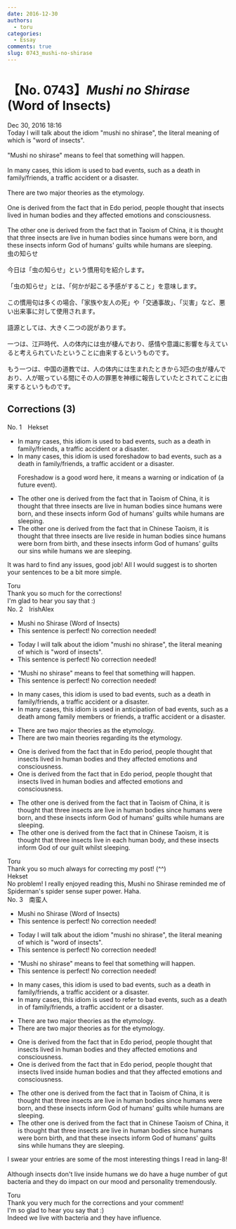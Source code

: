 ```yaml
---
date: 2016-12-30
authors:
  - toru
categories:
  - Essay
comments: true
slug: 0743_mushi-no-shirase
---
```


# 【No. 0743】<strong><em>Mushi no Shirase</strong></em> (Word of Insects)
<div class="date">Dec 30, 2016 18:16</div>
<div id="post"><div id="body_show_ori">
Today I will talk about the idiom "mushi no shirase", the literal meaning of which is "word of insects".<br/><br/>"Mushi no shirase" means to feel that something will happen.<br/><br/>In many cases, this idiom is used to bad events, such as a death in family/friends, a traffic accident or a disaster.<br/><br/>There are two major theories as the etymology.<br/><br/>One is derived from the fact that in Edo period, people thought that insects lived in human bodies and they affected emotions and consciousness.<br/><br/>The other one is derived from the fact that in Taoism of China, it is thought that three insects are live in human bodies since humans were born, and these insects inform God of humans' guilts while humans are sleeping.
</div></div>

<!-- more -->

<div id="post_ja"><div id="body_show_mo">
虫の知らせ<br/><br/>今日は「虫の知らせ」という慣用句を紹介します。<br/><br/>「虫の知らせ」とは、「何かが起こる予感がすること」を意味します。<br/><br/>この慣用句は多くの場合、「家族や友人の死」や「交通事故」、「災害」など、悪い出来事に対して使用されます。<br/><br/>語源としては、大きく二つの説があります。<br/><br/>一つは、江戸時代、人の体内には虫が棲んでおり、感情や意識に影響を与えていると考えられていたということに由来するというものです。<br/><br/>もう一つは、中国の道教では、人の体内には生まれたときから3匹の虫が棲んでおり、人が眠っている間にその人の罪悪を神様に報告していたとされてことに由来するというものです。
</div></div>

## Corrections (3)
<div id="block"><div class="first_name"> No. 1　<span class="just_name">Hekset</span></div><div id="block2">
<ul class="correction_field">
<li class="incorrect">In many cases, this idiom is used to bad events, such as a death in family/friends, a traffic accident or a disaster.</li>
<li class="corrected correct">
In many cases, this idiom is used <span class="f_blue">foreshadow</span> to bad events, such as a death in family/friends, a traffic accident or a disaster.
<p class="correction_comment">Foreshadow is a good word here, it means a warning or indication of (a future event).</p>
</li>
</ul>
<ul class="correction_field">
<li class="incorrect">The other one is derived from the fact that in Taoism of China, it is thought that three insects are live in human bodies since humans were born, and these insects inform God of humans' guilts while humans are sleeping.</li>
<li class="corrected correct">
The other one is derived from <span class="sline"><span class="f_red">the fact</span><span class="f_red"> that in</span></span> <span class="f_blue">Chinese Taoism</span>, it is thought that three insects <span class="sline"><span class="f_red">are live</span></span> <span class="f_blue">reside</span> in human bodies <span class="sline"><span class="f_red">since humans were born</span></span> <span class="f_blue">from birth,</span> and these insects inform God of <span class="sline"><span class="f_red">humans' guilts</span></span> <span class="f_blue">our sins</span> while <span class="sline"><span class="f_red">humans</span></span> <span class="f_blue">we</span> <span class="sline"><span class="f_red">are</span></span> sleep<span class="f_red">ing</span>.
</li>
</ul>
<p class="comment_small">
 It was hard to find any issues, good job! All I would suggest is to shorten your sentences to be a bit more simple.
</p>

</div><div class="name"><span class="just_name">Toru</span><br>
Thank you so much for the corrections!<br/>I'm glad to hear you say that :)
</div>
</div>
<div id="block"><div class="first_name"> No. 2　<span class="just_name">IrishAlex</span></div><div id="block2">
<ul class="correction_field">
<li class="incorrect">Mushi no Shirase (Word of Insects)</li>
<li class="corrected perfect">This sentence is perfect! No correction needed!</li>
</ul>
<ul class="correction_field">
<li class="incorrect">Today I will talk about the idiom "mushi no shirase", the literal meaning of which is "word of insects".</li>
<li class="corrected perfect">This sentence is perfect! No correction needed!</li>
</ul>
<ul class="correction_field">
<li class="incorrect">"Mushi no shirase" means to feel that something will happen.</li>
<li class="corrected perfect">This sentence is perfect! No correction needed!</li>
</ul>
<ul class="correction_field">
<li class="incorrect">In many cases, this idiom is used to bad events, such as a death in family/friends, a traffic accident or a disaster.</li>
<li class="corrected correct">
In many cases, this idiom is used <span class="f_blue">in anticipation of </span>bad events, such as a death among family <span class="f_blue">members or</span> friends, a traffic accident or a disaster.
</li>
</ul>
<ul class="correction_field">
<li class="incorrect">There are two major theories as the etymology.</li>
<li class="corrected correct">
There are two <span class="f_blue">main</span> theories <span class="f_blue">regarding its</span> the etymology.
</li>
</ul>
<ul class="correction_field">
<li class="incorrect">One is derived from the fact that in Edo period, people thought that insects lived in human bodies and they affected emotions and consciousness.</li>
<li class="corrected correct">
One is derived from the fact that in Edo period, people thought that insects lived in human bodies and affected emotions and consciousness.
</li>
</ul>
<ul class="correction_field">
<li class="incorrect">The other one is derived from the fact that in Taoism of China, it is thought that three insects are live in human bodies since humans were born, and these insects inform God of humans' guilts while humans are sleeping.</li>
<li class="corrected correct">
The other one is derived from the fact that in <span class="f_blue">Chinese</span> Taoism, it is thought that three insects live <span class="f_blue">in each human body</span>, and these insects inform God of <span class="f_blue">our guilt whilst sleeping</span>.
</li>
</ul>
</div><div class="name"><span class="just_name">Toru</span><br>
Thank you so much always for correcting my post! (^^)
</div>
<div class="name"><span class="just_name">Hekset</span><br>
No problem! I really enjoyed reading this, Mushi no Shirase reminded me of Spiderman's spider sense super power. Haha.
</div>
</div>
<div id="block"><div class="first_name"> No. 3　<span class="just_name">南蛮人</span></div><div id="block2">
<ul class="correction_field">
<li class="incorrect">Mushi no Shirase (Word of Insects)</li>
<li class="corrected perfect">This sentence is perfect! No correction needed!</li>
</ul>
<ul class="correction_field">
<li class="incorrect">Today I will talk about the idiom "mushi no shirase", the literal meaning of which is "word of insects".</li>
<li class="corrected perfect">This sentence is perfect! No correction needed!</li>
</ul>
<ul class="correction_field">
<li class="incorrect">"Mushi no shirase" means to feel that something will happen.</li>
<li class="corrected perfect">This sentence is perfect! No correction needed!</li>
</ul>
<ul class="correction_field">
<li class="incorrect">In many cases, this idiom is used to bad events, such as a death in family/friends, a traffic accident or a disaster.</li>
<li class="corrected correct">
In many cases, this idiom is used to <span class="f_blue">refer to</span> bad events, such as a death <span class="sline"><span class="f_red">in</span></span> <span class="f_blue">of</span> family/friends, a traffic accident or a disaster.
</li>
</ul>
<ul class="correction_field">
<li class="incorrect">There are two major theories as the etymology.</li>
<li class="corrected correct">
There are two major theories <span class="sline"><span class="f_red">as</span></span> <span class="f_blue">for</span> the etymology.
</li>
</ul>
<ul class="correction_field">
<li class="incorrect">One is derived from the fact that in Edo period, people thought that insects lived in human bodies and they affected emotions and consciousness.</li>
<li class="corrected correct">
One is derived from the fact that in Edo period, people thought that insects lived in<span class="f_bold"><span class="f_gray">side</span></span> human bodies and <span class="f_blue">that</span> they affected emotions and consciousness.
</li>
</ul>
<ul class="correction_field">
<li class="incorrect">The other one is derived from the fact that in Taoism of China, it is thought that three insects are live in human bodies since humans were born, and these insects inform God of humans' guilts while humans are sleeping.</li>
<li class="corrected correct">
The other one is derived from the fact that in <span class="f_blue">Chinese</span> Taoism <span class="sline"><span class="f_red">of China,</span></span> it is thought that three insects <span class="sline"><span class="f_red">are</span></span> live in human bodies since <span class="sline"><span class="f_red">humans were born</span></span><span class="f_blue"> birth</span>, and <span class="f_blue">that</span> these insects inform God of humans' <span class="f_red"><span class="sline">guilts</span></span> <span class="f_blue">sins</span> while <span class="f_red"><span class="sline">humans</span></span> <span class="f_blue">they</span> are sleeping.
</li>
</ul>
<p class="comment_small">
 I swear your entries are some of the most interesting things I read in lang-8!
 <br/>
 <br/>
 Although insects don't live inside humans we do have a huge number of gut bacteria and they do impact on our mood and personality tremendously.
</p>

</div><div class="name"><span class="just_name">Toru</span><br>
Thank you very much for the corrections and your comment!<br/>I'm so glad to hear you say that :)<br/>Indeed we live with bacteria and they have influence.
</div>
</div>
